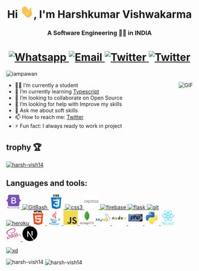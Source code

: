 
### <h1 align="center">Hi <img src="https://raw.githubusercontent.com/ABSphreak/ABSphreak/master/gifs/Hi.gif" height="35px">, I'm Harshkumar Vishwakarma</h1>
### <h3 align="center">A Software Engineering 👨‍💻 in INDIA</h3>
<h1 align="center">
  <a href="https://wa.me/919322224994" target="_blank"> <img src="https://cdn.icon-icons.com/icons2/840/PNG/512/Whatsapp_icon-icons.com_66931.png" alt="Whatsapp" width="40" height="40"/> </a>
  <a href="mailto:harshkv9322@gmail.com" target="_blank"> <img src="https://cdn.icon-icons.com/icons2/1826/PNG/512/4202011emailgmaillogomailsocialsocialmedia-115677_115624.png" alt="Email" width="40" height="40"/> </a>
  <a href="https://www.linkedin.com/in/harsh-vish14/" target="_blank"> <img src="https://cdn.icon-icons.com/icons2/99/PNG/512/linkedin_socialnetwork_17441.png" alt="Twitter" width="40" height="40"/> </a>
  <a href="https://twitter.com/Harshvish_14" target="_blank"> <img src="https://cdn.icon-icons.com/icons2/836/PNG/512/Twitter_icon-icons.com_66803.png" alt="Twitter" width="40" height="40"/> </a>
</h1>

<p align="left"> <img src="https://komarev.com/ghpvc/?username=harsh-vish14&label=Views" alt="iampawan" /> </p>

<img align="right" alt="GIF" src="animation_640_knugn3mv.gif"  height="400">

- 👨🏻‍ I’m currently a student
- 🌱 I’m currently learning [Typescript](https://www.typescriptlang.org/)
- 👯 I’m looking to collaborate on Open Source
- 🤔 I’m looking for help with Improve my skills
- 💬 Ask me about soft skills
- 📫 How to reach me: [Twitter](https://twitter.com/Harshvish_14)
- ⚡ Fun fact: I always ready to work in project


## trophy 🏆
<p align="left"> <a href="https://github.com/ryo-ma/github-profile-trophy"><img src="https://github-profile-trophy.vercel.app/?username=harsh-vish14" alt="harsh-vish14" /></a> </p>

## Languages and tools:
<p align="left"> <a href="https://getbootstrap.com" target="_blank"> <img src="https://raw.githubusercontent.com/devicons/devicon/master/icons/bootstrap/bootstrap-plain-wordmark.svg" alt="bootstrap" width="40" height="40"/> </a> <a href="https://gitforwindows.org/" target="_blank"> <img src="https://raw.githubusercontent.com/jmnote/z-icons/master/svg/bash.svg" alt="GitBash" width="40" height="40"/> </a> <a href="https://www.w3schools.com/css/" target="_blank"> <img src="https://raw.githubusercontent.com/devicons/devicon/master/icons/css3/css3-original-wordmark.svg" alt="css3" width="40" height="40"/> </a> <a href="https://graphql.org/" target="_blank"> <img src="https://cdn.icon-icons.com/icons2/3053/PNG/512/graphql_playground_macos_bigsur_icon_190105.png" alt="css3" width="40" height="40"/> </a> <a href="https://expressjs.com" target="_blank"> <img src="https://raw.githubusercontent.com/devicons/devicon/master/icons/express/express-original-wordmark.svg" alt="express" width="40" height="40"/> </a> <a href="https://firebase.google.com/" target="_blank"> <img src="https://www.vectorlogo.zone/logos/firebase/firebase-icon.svg" alt="firebase" width="40" height="40"/> </a> <a href="https://flask.palletsprojects.com/" target="_blank"> <img src="https://www.vectorlogo.zone/logos/pocoo_flask/pocoo_flask-icon.svg" alt="flask" width="40" height="40"/> </a> <a href="https://git-scm.com/" target="_blank"> <img src="https://www.vectorlogo.zone/logos/git-scm/git-scm-icon.svg" alt="git" width="40" height="40"/> </a> <a href="https://heroku.com" target="_blank"> <img src="https://www.vectorlogo.zone/logos/heroku/heroku-icon.svg" alt="heroku" width="40" height="40"/> </a> <a href="https://www.w3.org/html/" target="_blank"> <img src="https://raw.githubusercontent.com/devicons/devicon/master/icons/html5/html5-original-wordmark.svg" alt="html5" width="40" height="40"/> </a> <a href="https://www.java.com" target="_blank"> <img src="https://raw.githubusercontent.com/devicons/devicon/master/icons/java/java-original.svg" alt="java" width="40" height="40"/> </a> <a href="https://developer.mozilla.org/en-US/docs/Web/JavaScript" target="_blank"> <img src="https://raw.githubusercontent.com/devicons/devicon/master/icons/javascript/javascript-original.svg" alt="javascript" width="40" height="40"/> </a> <a href="https://www.mongodb.com/" target="_blank"> <img src="https://raw.githubusercontent.com/devicons/devicon/master/icons/mongodb/mongodb-original-wordmark.svg" alt="mongodb" width="40" height="40"/> </a> <a href="https://www.mysql.com/" target="_blank"> <img src="https://raw.githubusercontent.com/devicons/devicon/master/icons/mysql/mysql-original-wordmark.svg" alt="mysql" width="40" height="40"/> </a> <a href="https://nodejs.org" target="_blank"> <img src="https://raw.githubusercontent.com/devicons/devicon/master/icons/nodejs/nodejs-original-wordmark.svg" alt="nodejs" width="40" height="40"/> </a> <a href="https://www.php.net" target="_blank"> <img src="https://raw.githubusercontent.com/devicons/devicon/master/icons/php/php-original.svg" alt="php" width="40" height="40"/> </a> <a href="https://www.python.org" target="_blank"> <img src="https://raw.githubusercontent.com/devicons/devicon/master/icons/python/python-original.svg" alt="python" width="40" height="40"/> </a> <a href="https://reactjs.org/" target="_blank"> <img src="https://raw.githubusercontent.com/devicons/devicon/master/icons/react/react-original-wordmark.svg" alt="react" width="40" height="40"/> </a><a href="https://sass-lang.com" target="_blank"> 
  <img src="https://raw.githubusercontent.com/devicons/devicon/master/icons/sass/sass-original.svg" alt="sass" width="40" height="40"/> </a> 
  <a href="https://nextjs.org/" target="_blank"> <img src="https://raw.githubusercontent.com/devicons/devicon/master/icons/nextjs/nextjs-original.svg" alt="next js" width="40" height="40"/> </a>
  
   </a> <a href="https://www.adobe.com/products/xd.html" target="_blank"> <img src="https://cdn.worldvectorlogo.com/logos/adobe-xd.svg" alt="xd" width="40" height="40"/> </a> </p>

<p><img align="left" src="https://github-readme-stats.vercel.app/api/top-langs?username=harsh-vish14&show_icons=true&locale=en&layout=compact" alt="harsh-vish14" /></p>

<p>&nbsp;<img align="center" src="https://github-readme-stats.vercel.app/api?username=harsh-vish14&show_icons=true&locale=en" alt="harsh-vish14" /></p>
